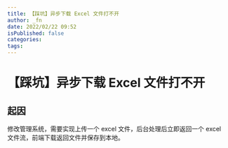 ```yaml
---
title: 【踩坑】异步下载 Excel 文件打不开 
author: _fn
date: 2022/02/22 09:52
isPublished: false
categories:
tags:
---
```


# 【踩坑】异步下载 Excel 文件打不开 

## 起因
修改管理系统，需要实现上传一个 excel 文件，后台处理后立即返回一个 excel 文件流，前端下载返回文件并保存到本地。
